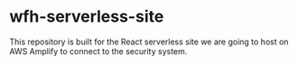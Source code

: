 # wfh-serverless-site
This repository is built for the React serverless site we are going to host on AWS Amplify to connect to the security system.
